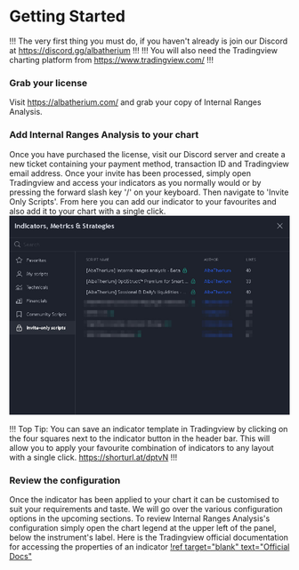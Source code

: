 # Getting Started
!!!
The very first thing you must do, if you haven't already is join our Discord at https://discord.gg/albatherium
!!!
!!!
You will also need the Tradingview charting platform from https://www.tradingview.com/
!!!

### Grab your license

Visit https://albatherium.com/ and grab your copy of Internal Ranges Analysis. 


### Add Internal Ranges Analysis to your chart <!-- TODO change name -->
Once you have purchased the license, visit our Discord server and create a new ticket containing your payment method, transaction ID and Tradingview email address. Once your invite has been processed, simply open Tradingview and access your indicators as you normally would or by pressing the forward slash key '/' on your keyboard. Then navigate to 'Invite Only Scripts'. From here you can add our indicator to your favourites and also add it to your chart with a single click.
![](/assets/img/docs-optisctruct-1-getting-started-1-indicator-modal.jpg)

!!!
Top Tip: You can save an indicator template in Tradingview by clicking on the four squares next to the indicator button in the header bar. This will allow you to apply your favourite combination of indicators to any layout with a single click. https://shorturl.at/dptvN
!!!

### Review the configuration
Once the indicator has been applied to your chart it can be customised to suit your requirements and taste. We will go over the various configuration options in the upcoming sections. To review Internal Ranges Analysis's configuration simply open the chart legend at the upper left of the panel, below the instrument's label. Here is the Tradingview official documentation for accessing the properties of an indicator [!ref target="blank" text="Official Docs"](https://shorturl.at/isyY6)